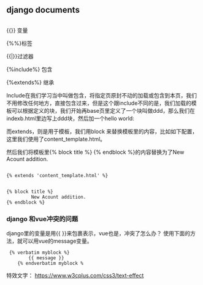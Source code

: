 

## django documents



##
{{}} 变量

{%%}标签

{{|}}过滤器

{%include%}  包含

{%extends%}  继承


Include在我们学习当中叫做包含，将指定页原封不动的加载或包含到本页，我们不用修改任何地方，直接包含过来，但是这个跟include不同的是，我们加载的模板可以根据定义的块，我们开始再base页里定义了一个块叫做ddd，那么我们在indexb.html里边写上ddd块，然后加一个hello world:

而extends，则是用于模板，我们用block 来替换模板里的内容，比如如下配置，这里我们使用了content_template.html。

然后我们将模板里{% block title %} {% endblock %}的内容替换为了New Acount addition.

```

{% extends 'content_template.html' %}


{% block title %}
         New Acount addition.
{% endblock %}
```




### django 和vue冲突的问题

django里的变量是用{{ }}来包裹表示，vue也是，冲突了怎么办？ 使用下面的方法，就可以用vue的message变量。
```
 {% verbatim myblock %}
        {{ message }}
    {% endverbatim myblock %

  ```


  特效文字： https://www.w3cplus.com/css3/text-effect